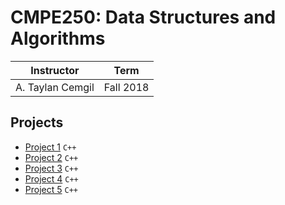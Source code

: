 # CMPE250: Data Structures and Algorithms

| Instructor | Term |
|------------|-------------|
| A. Taylan Cemgil | Fall 2018|

## Projects
- [Project 1](/CMPE250/Project1) `C++`
- [Project 2](/CMPE250/Project2) `C++`
- [Project 3](/CMPE250/Project3) `C++`
- [Project 4](/CMPE250/Project4) `C++`
- [Project 5](/CMPE250/Project5) `C++`
